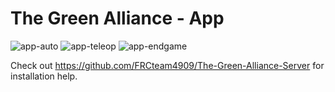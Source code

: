 # The Green Alliance - App

![app-auto](https://user-images.githubusercontent.com/4524103/32325745-96063192-bfa6-11e7-838b-a3c6ad992c47.png)
![app-teleop](https://user-images.githubusercontent.com/4524103/32325747-96274af8-bfa6-11e7-9389-25c9aeee31bd.png)
![app-endgame](https://user-images.githubusercontent.com/4524103/32325746-96175652-bfa6-11e7-8e76-8aa9d3933039.png)

Check out https://github.com/FRCteam4909/The-Green-Alliance-Server for installation help.
